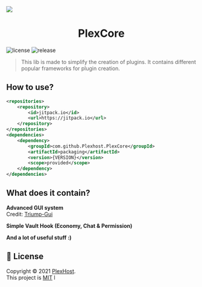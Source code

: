 <img src="https://i.imgur.com/HmpLhjl.png">
<h1 align="center">PlexCore</h1>
<p>
  <img src="https://img.shields.io/github/license/PlexHost/plexcore?color=blue&style=flat-square"  alt="license"/>
  <img src="https://img.shields.io/github/v/release/PlexHost/plexcore?color=green&style=flat-square" alt="release">
</p>

> This lib is made to simplify the creation of plugins.
> It contains different popular frameworks for plugin creation.

## How to use? 
```xml
<repositories>
    <repository>
        <id>jitpack.io</id>
        <url>https://jitpack.io</url>
    </repository>
</repositories>
<dependencies>
    <dependency>
        <groupId>com.github.Plexhost.PlexCore</groupId>
        <artifactId>packaging</artifactId>
        <version>{VERSION}</version>
        <scope>provided</scope>
    </dependency>
</dependencies>
```

## What does it contain?
<b>Advanced GUI system</b>  
Credit: [Triump-Gui](https://github.com/TriumphTeam/triumph-gui)

<b>Simple Vault Hook (Economy, Chat & Permission)</b>

<b>And a lot of useful stuff :)</b>

## 📝 License

Copyright © 2021 [PlexHost](https://plexhost.dk).<br />
This project is [MIT](https://github.com/plexhost/plexcore/blob/master/LICENSE) l